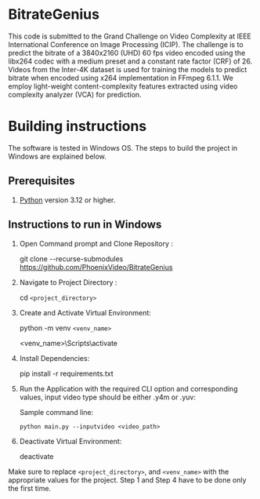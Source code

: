 # BitrateGenius

This code is submitted to the Grand Challenge on Video Complexity at IEEE International Conference on Image Processing (ICIP). 
The challenge is to predict the bitrate of a 3840x2160 (UHD) 60 fps video encoded using the libx264 codec with a medium preset and a constant rate factor (CRF) of 26. 
Videos from the Inter-4K dataset is used for training the models to predict bitrate when encoded using x264 implementation in FFmpeg 6.1.1. 
We employ light-weight content-complexity features extracted using video complexity analyzer (VCA) for prediction. 

# Building instructions

The software is tested in Windows OS. The steps to build the project in Windows are explained below.

## Prerequisites
 1. [Python](https://www.python.org/) version 3.12 or higher.

## Instructions to run in Windows

  1. Open Command prompt and Clone Repository :
  
     git clone --recurse-submodules https://github.com/PhoenixVideo/BitrateGenius

  2. Navigate to Project Directory :

     cd `<project_directory>`
	 
  3. Create and Activate Virtual Environment:

     python -m venv `<venv_name>`
     
     <venv_name>\Scripts\activate

  4. Install Dependencies:

     pip install -r requirements.txt

  6. Run the Application with the required CLI option and corresponding values, input video type should be either .y4m or .yuv:

     Sample command line:

     `python main.py --inputvideo <video_path>`

  7. Deactivate Virtual Environment:
  
     deactivate


Make sure to replace `<project_directory>`, and `<venv_name>` with the appropriate values for the project. Step 1 and Step 4 have to be done only the first time.

